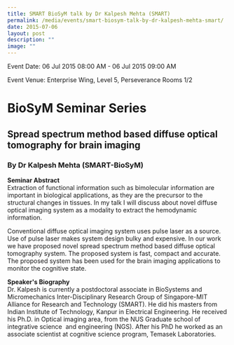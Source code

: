 ```yaml
---
title: SMART BioSyM talk by Dr Kalpesh Mehta (SMART)
permalink: /media/events/smart-biosym-talk-by-dr-kalpesh-mehta-smart/
date: 2015-07-06
layout: post
description: ""
image: ""
---
```


Event Date: 06 Jul 2015 08:00 AM - 06 Jul 2015 09:00 AM

Event Venue: Enterprise Wing, Level 5, Perseverance Rooms 1/2

BioSyM Seminar Series
=====================

Spread spectrum method based diffuse optical tomography for brain imaging
----------------------------------------------------
### By Dr Kalpesh Mehta (SMART-BioSyM)

**Seminar Abstract**  
Extraction of functional information such as bimolecular information are important in biological applications, as they are the precursor to the structural changes in tissues. In my talk I will discuss about novel diffuse optical imaging system as a modality to extract the hemodynamic information.  
  
Conventional diffuse optical imaging system uses pulse laser as a source. Use of pulse laser makes system design bulky and expensive. In our work we have proposed novel spread spectrum method based diffuse optical tomography system. The proposed system is fast, compact and accurate. The proposed system has been used for the brain imaging applications to monitor the cognitive state.  

**Speaker's Biography**  
Dr. Kalpesh is currently a postdoctoral associate in BioSystems and Micromechanics Inter-Disciplinary Research Group of Singapore-MIT Alliance for Research and Technology (SMART). He did his masters from Indian Institute of Technology, Kanpur in Electrical Engineering. He received his Ph.D. in Optical imaging area, from the NUS Graduate school of integrative science  and engineering (NGS). After his PhD he worked as an associate scientist at cognitive science program, Temasek Laboratories.